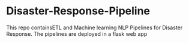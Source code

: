 # Disaster-Response-Pipeline
This repo containsETL and Machine learning NLP Pipelines for Disaster Response. The pipelines are deployed in a flask web app
